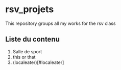# rsv_projets
This repository groups all my works for the rsv class

## Liste du contenu

1. Salle de sport
1. this or that
1. (localeater)[#localeater]